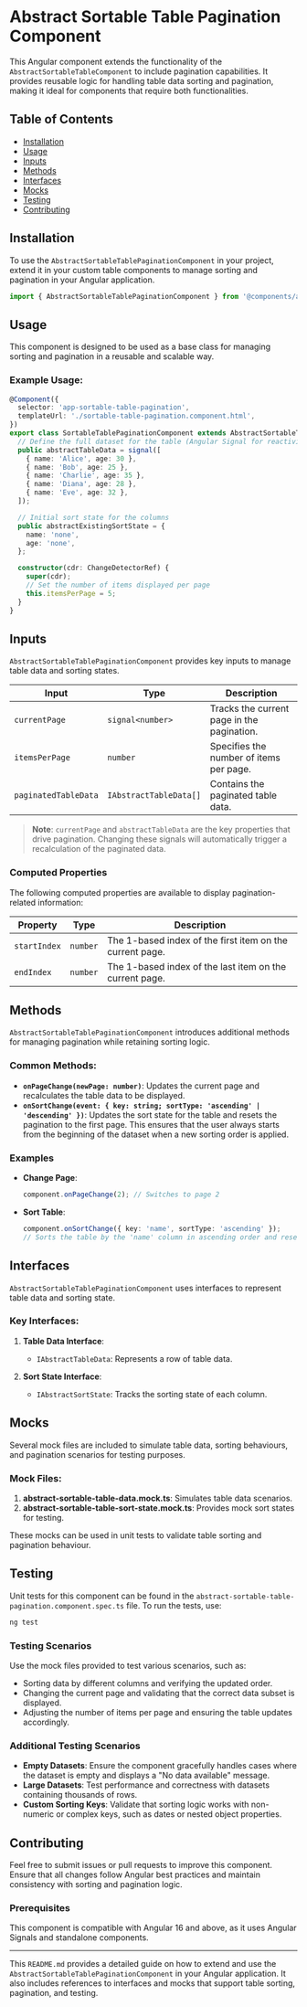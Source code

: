 # Abstract Sortable Table Pagination Component

This Angular component extends the functionality of the `AbstractSortableTableComponent` to include pagination capabilities. It provides reusable logic for handling table data sorting and pagination, making it ideal for components that require both functionalities.

## Table of Contents

- [Installation](#installation)
- [Usage](#usage)
- [Inputs](#inputs)
- [Methods](#methods)
- [Interfaces](#interfaces)
- [Mocks](#mocks)
- [Testing](#testing)
- [Contributing](#contributing)

## Installation

To use the `AbstractSortableTablePaginationComponent` in your project, extend it in your custom table components to manage sorting and pagination in your Angular application.

```typescript
import { AbstractSortableTablePaginationComponent } from '@components/abstract/abstract-sortable-table-pagination/abstract-sortable-table-pagination.component';
```

## Usage

This component is designed to be used as a base class for managing sorting and pagination in a reusable and scalable way.

### Example Usage:

```typescript
@Component({
  selector: 'app-sortable-table-pagination',
  templateUrl: './sortable-table-pagination.component.html',
})
export class SortableTablePaginationComponent extends AbstractSortableTablePaginationComponent {
  // Define the full dataset for the table (Angular Signal for reactivity)
  public abstractTableData = signal([
    { name: 'Alice', age: 30 },
    { name: 'Bob', age: 25 },
    { name: 'Charlie', age: 35 },
    { name: 'Diana', age: 28 },
    { name: 'Eve', age: 32 },
  ]);

  // Initial sort state for the columns
  public abstractExistingSortState = {
    name: 'none',
    age: 'none',
  };

  constructor(cdr: ChangeDetectorRef) {
    super(cdr);
    // Set the number of items displayed per page
    this.itemsPerPage = 5;
  }
}
```

## Inputs

`AbstractSortableTablePaginationComponent` provides key inputs to manage table data and sorting states.

| Input                | Type                   | Description                                |
| -------------------- | ---------------------- | ------------------------------------------ |
| `currentPage`        | `signal<number>`       | Tracks the current page in the pagination. |
| `itemsPerPage`       | `number`               | Specifies the number of items per page.    |
| `paginatedTableData` | `IAbstractTableData[]` | Contains the paginated table data.         |

> **Note**: `currentPage` and `abstractTableData` are the key properties that drive pagination.
> Changing these signals will automatically trigger a recalculation of the paginated data.

### Computed Properties

The following computed properties are available to display pagination-related information:

| Property     | Type     | Description                                              |
| ------------ | -------- | -------------------------------------------------------- |
| `startIndex` | `number` | The 1-based index of the first item on the current page. |
| `endIndex`   | `number` | The 1-based index of the last item on the current page.  |

## Methods

`AbstractSortableTablePaginationComponent` introduces additional methods for managing pagination while retaining sorting logic.

### Common Methods:

- **`onPageChange(newPage: number)`**: Updates the current page and recalculates the table data to be displayed.
- **`onSortChange(event: { key: string; sortType: 'ascending' | 'descending' })`**:
  Updates the sort state for the table and resets the pagination to the first page. This ensures that the user always starts from the beginning of the dataset when a new sorting order is applied.

### Examples

- **Change Page**:
  ```typescript
  component.onPageChange(2); // Switches to page 2
  ```
- **Sort Table**:
  ```typescript
  component.onSortChange({ key: 'name', sortType: 'ascending' });
  // Sorts the table by the 'name' column in ascending order and resets to page 1.
  ```

## Interfaces

`AbstractSortableTablePaginationComponent` uses interfaces to represent table data and sorting state.

### Key Interfaces:

1. **Table Data Interface**:

   - `IAbstractTableData`: Represents a row of table data.

2. **Sort State Interface**:
   - `IAbstractSortState`: Tracks the sorting state of each column.

## Mocks

Several mock files are included to simulate table data, sorting behaviours, and pagination scenarios for testing purposes.

### Mock Files:

1. **abstract-sortable-table-data.mock.ts**: Simulates table data scenarios.
2. **abstract-sortable-table-sort-state.mock.ts**: Provides mock sort states for testing.

These mocks can be used in unit tests to validate table sorting and pagination behaviour.

## Testing

Unit tests for this component can be found in the `abstract-sortable-table-pagination.component.spec.ts` file. To run the tests, use:

```bash
ng test
```

### Testing Scenarios

Use the mock files provided to test various scenarios, such as:

- Sorting data by different columns and verifying the updated order.
- Changing the current page and validating that the correct data subset is displayed.
- Adjusting the number of items per page and ensuring the table updates accordingly.

### Additional Testing Scenarios

- **Empty Datasets**: Ensure the component gracefully handles cases where the dataset is empty and displays a "No data available" message.
- **Large Datasets**: Test performance and correctness with datasets containing thousands of rows.
- **Custom Sorting Keys**: Validate that sorting logic works with non-numeric or complex keys, such as dates or nested object properties.

## Contributing

Feel free to submit issues or pull requests to improve this component. Ensure that all changes follow Angular best practices and maintain consistency with sorting and pagination logic.

### Prerequisites

This component is compatible with Angular 16 and above, as it uses Angular Signals and standalone components.

---

This `README.md` provides a detailed guide on how to extend and use the `AbstractSortableTablePaginationComponent` in your Angular application. It also includes references to interfaces and mocks that support table sorting, pagination, and testing.
